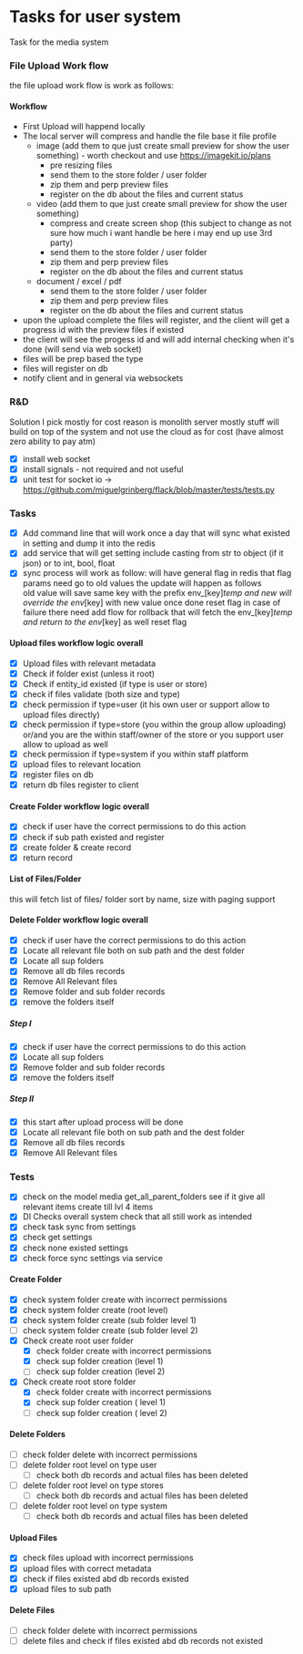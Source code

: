 # Tasks for user system
Task for the media system

### File Upload Work flow

the file upload work flow is work as follows:

#### Workflow

- First Upload will happend locally
- The local server will compress and handle the file base it file profile
  - image (add them to que just create small preview for show the user something) - worth checkout and use https://imagekit.io/plans
    - pre resizing files
    - send them to the store folder / user folder
    - zip them and perp preview files
    - register on the db about the files and current status
  - video (add them to que just create small preview for show the user something)
    - compress and create screen shop (this subject to change as not sure how much i want handle be here i may end up use 3rd party)
    - send them to the store folder / user folder
    - zip them and perp preview files
    - register on the db about the files and current status
  - document / excel / pdf
    - send them to the store folder / user folder
    - zip them and perp preview files
    - register on the db about the files and current status
- upon the upload complete the files will register, and the client will get a progress id with the preview files if existed
- the client will see the progess id and will add internal checking when it's done (will send via web socket)
- files will be prep based the type
- files will register on db
- notify client and in general via websockets


### R&D

Solution I pick mostly for cost reason is monolith server mostly stuff will build on top of the system and not use the cloud as for cost (have almost zero ability to pay atm)

- [x] install web socket
- [x] install signals - not required and not useful
- [x] unit test for socket io -> https://github.com/miguelgrinberg/flack/blob/master/tests/tests.py

### Tasks
- [x] Add command line that will work once a day that will sync what existed in setting and dump it into the redis
- [x] add service that will get setting include casting from str to object (if it json) or to int, bool, float
- [x] sync process will work as follow: will have general flag in redis that flag params need go to old values the update will happen as follows  
        old value will save same key with the prefix env_[key]_temp  and new will override the env_[key] with new value once done reset flag in case of failure there need add flow for
        rollback that will fetch the  env_[key]_temp and return to the env_[key] as well reset flag

#### Upload files workflow logic overall
- [x] Upload files with relevant metadata
- [x] Check if folder exist (unless it root)
- [x] Check if entity_id existed (if type is user or store)
- [x] check if files validate (both size and type)
- [x] check permission if type=user (it his own user or support allow to upload files directly)
- [x] check permission if type=store (you within the group allow uploading) or/and you are the within staff/owner of the store or you support user allow to upload as well
- [x] check permission if type=system if you within staff platform
- [x] upload files to relevant location
- [x] register files on db
- [x] return db files register to client

#### Create Folder workflow logic overall
- [x] check if user have the correct permissions to do this action
- [x] check if sub path existed and register
- [x] create folder & create record
- [x] return record

#### List of Files/Folder
this will fetch list of files/ folder sort by name, size with paging support
#### Delete Folder workflow logic overall
- [x] check if user have the correct permissions to do this action
- [x] Locate all relevant file both on sub path and the dest folder
- [x] Locate all sup folders
- [x] Remove all db files records
- [x] Remove All Relevant files
- [x] Remove folder and sub folder records
- [x] remove the folders itself
##### Step I
- [x] check if user have the correct permissions to do this action
- [x] Locate all sup folders
- [x] Remove folder and sub folder records
- [x] remove the folders itself
##### Step II
- [x] this start after upload process will be done
- [x] Locate all relevant file both on sub path and the dest folder
- [x] Remove all db files records
- [x] Remove All Relevant files
### Tests
- [x] check on the model media get_all_parent_folders see if it give all relevant items create till lvl 4 items
- [x] DI Checks overall system check that all still work as intended
- [x] check task sync from settings
- [x] check get settings
- [x] check none existed settings
- [x] check force sync settings via service
#### Create Folder
- [x] check system folder create with incorrect permissions
- [x] check system folder create (root level)
- [x] check system folder create (sub folder level 1)
- [ ] check system folder create (sub folder level 2)
- [x] Check create root user folder
  - [x] check folder create with incorrect permissions
  - [x] check sup folder creation (level 1)
  - [ ] check sup folder creation (level 2)
- [x] Check create root store folder
  - [x] check folder create with incorrect permissions
  - [x] check sup folder creation ( level 1)
  - [ ] check sup folder creation ( level 2)
#### Delete Folders
- [ ] check folder delete with incorrect permissions
- [ ] delete folder root level on type user
  - [ ] check both db records and actual files has been deleted
- [ ] delete folder root level on type stores
  - [ ] check both db records and actual files has been deleted
- [ ] delete folder root level on type system
  - [ ] check both db records and actual files has been deleted

#### Upload Files
- [x] check files upload with incorrect permissions
- [x] upload files with correct metadata
- [x] check if files existed abd db records existed
- [x] upload files to sub path

#### Delete Files
- [ ] check folder delete with incorrect permissions
- [ ] delete files and check if files existed abd db records not existed
